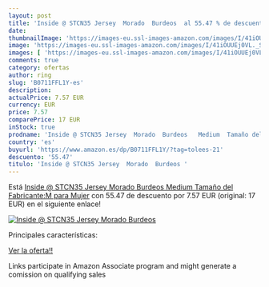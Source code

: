 ```yaml
---
layout: post
title: 'Inside @ STCN35 Jersey  Morado  Burdeos  al 55.47 % de descuento'
date: 
thumbnailImage: 'https://images-eu.ssl-images-amazon.com/images/I/41iOUUEj0VL._SL200_.jpg'
image: 'https://images-eu.ssl-images-amazon.com/images/I/41iOUUEj0VL._SL200_.jpg'
images: [ 'https://images-eu.ssl-images-amazon.com/images/I/41iOUUEj0VL._SL200_.jpg' ]
comments: true
category: ofertas
author: ring
slug: 'B0711FFL1Y-es'
description:
actualPrice: 7.57 EUR
currency: EUR
price: 7.57
comparePrice: 17 EUR
inStock: true
prodname: 'Inside @ STCN35 Jersey  Morado  Burdeos   Medium  Tamaño del Fabricante:M  para Mujer'
country: 'es'
buyurl: 'https://www.amazon.es/dp/B0711FFL1Y/?tag=tolees-21'
descuento: '55.47'
titulo: 'Inside @ STCN35 Jersey  Morado  Burdeos '
---
```


Está [Inside @ STCN35 Jersey  Morado  Burdeos   Medium  Tamaño del Fabricante:M  para Mujer](https://www.amazon.es/dp/B0711FFL1Y/?tag=tolees-21) con 55.47 de descuento por 7.57 EUR (original: 17 EUR) en el siguiente enlace!

[![Inside @ STCN35 Jersey  Morado  Burdeos ](https://images-eu.ssl-images-amazon.com/images/I/41iOUUEj0VL._SL200_.jpg)](https://www.amazon.es/dp/B0711FFL1Y/?tag=tolees-21)

Principales características:


[Ver la oferta!!](https://www.amazon.es/dp/B0711FFL1Y/?tag=tolees-21)

Links participate in Amazon Associate program and might generate a comission on qualifying sales


